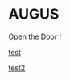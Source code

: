 # AUGUS

[Open the Door !](./style/index.html)

[test](./matjek/index.html)

[test2](./matjek/_layouts/default.html)
